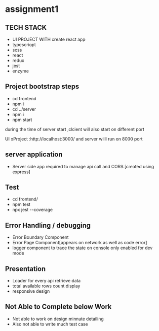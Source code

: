 # assignment1

## TECH STACK
- UI PROJECT WITH create react app
- typescriopt
- scss
- react
- redux
- jest
- enzyme

## Project bootstrap steps
-  cd frontend
-  npm i
-  cd ../server
-  npm i
-  npm start

during the time of server start  ,clcient will also start on different port

UI oProject :http://localhost:3000/
and server willl run on 8000 port

## server application
- Server side app required to manage api call and CORS.[created using express]

## Test
- cd frontend/
- npm test
- npx jest --coverage

## Error Handling / debugging
- Error Boundary Component
- Error Page Component[appears on network as well as code error]
- logger component to trace the state on console only enabled for dev mode

## Presentation
- Loader for every api retrieve data
- total available rows count display
- responsive design

## Not Able to Complete below Work
- Not able to work on design minnute detailing
- Also not able to write much test case